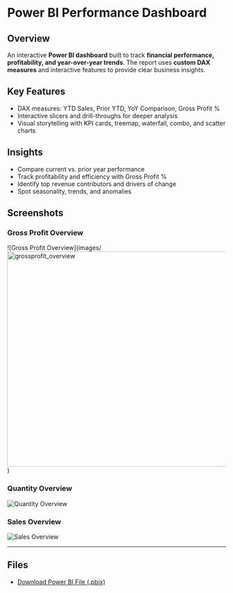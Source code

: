 # Power BI Performance Dashboard

## Overview
An interactive **Power BI dashboard** built to track **financial performance, profitability, and year-over-year trends**. The report uses **custom DAX measures** and interactive features to provide clear business insights.

## Key Features
- DAX measures: YTD Sales, Prior YTD, YoY Comparison, Gross Profit %  
- Interactive slicers and drill-throughs for deeper analysis  
- Visual storytelling with KPI cards, treemap, waterfall, combo, and scatter charts  

## Insights
- Compare current vs. prior year performance  
- Track profitability and efficiency with Gross Profit %  
- Identify top revenue contributors and drivers of change  
- Spot seasonality, trends, and anomalies  

## Screenshots
 

### Gross Profit Overview
![Gross Profit Overview](images/<img width="888" height="496" alt="grossprofit_overview" src="https://github.com/user-attachments/assets/ea6e5b5e-dc80-448c-9eda-d17261e4ab37" />)


### Quantity Overview
![Quantity Overview](<img width="889" height="495" alt="quantity_overview" src="https://github.com/user-attachments/assets/a488a959-4b6e-41ce-871c-8b751c3a4472" />)


### Sales Overview
![Sales Overview](<img width="892" height="495" alt="sales_overview" src="https://github.com/user-attachments/assets/5f19afa0-b810-4a20-8f39-e76d9c2b38a9" />)


---

## Files
- [Download Power BI File (.pbix)](Performance%20Report.pbix)
